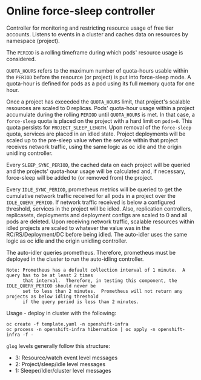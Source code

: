 # Online force-sleep controller

Controller for monitoring and restricting resource usage of free tier accounts. Listens to events in a cluster and caches data on resources by namespace (project).

The `PERIOD` is a rolling timeframe during which pods' resource usage is considered.

`QUOTA_HOURS` refers to the maximum number of quota-hours usable within the `PERIOD` before the resource (or project) is put into force-sleep mode. A quota-hour is defined for pods as a pod using its full memory quota for one hour.

Once a project has exceeded the `QUOTA_HOURS` limit, that project's scalable resources are scaled to 0 replicas.  Pods' quota-hour usage within a project accumulate during the rolling `PERIOD` until `QUOTA_HOURS` is met. In that case, a `force-sleep` quota is placed on the project with a hard limit on `pods=0`. This quota persists for `PROJECT_SLEEP_LENGTH`.  Upon removal of the `force-sleep` quota, services are placed in an idled state.  Project deployments will be scaled up to the pre-sleep value when the service within that project receives network traffic, using the same logic as oc idle and the origin unidling controller.

Every `SLEEP_SYNC_PERIOD`, the cached data on each project will be queried and the projects' quota-hour usage will be calculated and, if necessary, force-sleep will be added to (or removed from) the project.

Every `IDLE_SYNC_PERIOD`, prometheus metrics will be queried to get the cumulative network traffic received for all pods in a project over the `IDLE_QUERY_PERIOD`.  If network traffic received is below a configured threshold, services in the project will be idled. Also, replication controllers, replicasets, deployments and deployment configs are scaled to 0 and all pods are deleted. Upon receiving network traffic, scalable resources within idled projects are scaled to whatever the value was in the RC/RS/Deployment/DC before being idled. The auto-idler uses the same logic as oc idle and the origin unidling controller.

The auto-idler queries prometheus.  Therefore, prometheus must be deployed in the cluster to run the auto-idling controller.

```
Note: Prometheus has a default collection interval of 1 minute.  A query has to be at least 2 times
      that interval.  Therefore, in testing this component, the IDLE_QUERY_PERIOD should never be
      set to less than 2 minutes.  Prometheus will not return any projects as below idling threshold
      if the query period is less than 2 minutes.
```

Usage - deploy in cluster with the following:
```
oc create -f template.yaml -n openshift-infra
oc process -n openshift-infra hibernation | oc apply -n openshift-infra -f -
```

`glog` levels generally follow this structure:
* 3: Resource/watch event level messages
* 2: Project/sleep/idle level messages
* 1: Sleeper/Idler/cluster level messages

